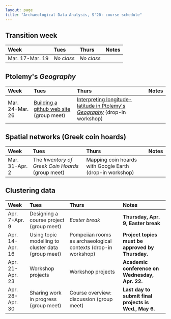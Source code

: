 ```yaml
---
layout: page
title: "Archaeological Data Analysis, S'20: course schedule"
---
```


## Transition week

| Week | Tues | Thurs     |     Notes  |
| :------------- |:------------- | :------------- |:------------- |
|Mar. 17-Mar. 19 | *No class* | *No class* |   |


## Ptolemy's *Geography*

| Week | Tues | Thurs     |     Notes  |
| :------------- |:------------- | :------------- |:------------- |
|Mar. 24-Mar. 26 | [Building a github web site](../assignments/ghpages/) (group meet) | [Interpreting longitude-latitude in Ptolemy's *Geography*](../assignments/ptolemy-workshop/) (drop-in workshop) |   |


## Spatial networks (Greek coin hoards)

| Week | Tues | Thurs     |     Notes  |
| :------------- |:------------- | :------------- |:------------- |
|Mar. 31-Apr. 2 | The *Inventory of Greek Coin Hoards* (group meet) | Mapping coin hoards with Google Earth (drop-in workshop) |   |


## Clustering data

| Week | Tues | Thurs     |     Notes  |
| :------------- |:------------- | :------------- |:------------- |
|Apr. 7-Apr. 9 | Designing a course project (group meet) | *Easter break* | **Thursday, Apr. 9, Easter break**  |
|Apr. 14-Apr. 16 | Using topic modelling to cluster data (group meet) | Pompeiian rooms as archaeological contexts (drop-in workshop) | **Project topics must be approved by Thursday.**  |
|Apr. 21-Apr. 23 | Workshop projects | Workshop projects | **Academic conference on Wednesday, Apr. 22.**  |
|Apr. 28-Apr. 30 | Sharing work in progress (group meet) | Course overview: discussion (group meet) | **Last day to submit final projects is Wed., May 6.**  |
